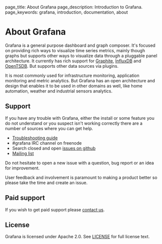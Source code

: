 page_title: About Grafana
page_description: Introduction to Grafana.
page_keywords: grafana, introduction, documentation, about

# About Grafana

Grafana is a general purpose dashboard and graph composer. It's focused on providing
rich ways to visualize time series metrics, mainly though graphs but supports other ways to visualize data through
a pluggable panel architecture. It currently has rich support for [Graphite](http://graphite.readthedocs.org/en/latest/),
[InfluxDB](http://influxdb.org) and [OpenTSDB](http://opentsdb.net). But supports other data sources via plugins.

It is most commonly used for infrastructure monitoring, application monitoring and metric analytics. But Grafana
has an open architecture and design that enables it to be used in other domains as well, like home automation,
weather and industrial sensors analytics.

## Support

If you have any trouble with Grafana, either the install or some feature you do not understand or you suspect isn't working
correctly there are a number of sources where you can get help.

- [Troubleshooting guide](../troubleshooting)
- \#grafana IRC channel on freenode
- Search closed and open [issues on github](https://github.com/grafana/grafana/issues)
- [Mailing list](https://groups.io/org/groupsio/grafana)

Do not hesitate to open a new issue with a question, bug report or an idea for improvement.

User feedback and involvement is paramount to making a product better so please take the time and create an issue.

## Paid support
If you wish to get paid support please [contact us](mailto:contact@grafana.org).

## License

Grafana is licensed under Apache 2.0. See [LICENSE](https://github.com/grafana/grafana/blob/master/LICENSE.mdhttps://github.com/grafana/grafana/blob/master/LICENSE.md)
for full license text.


